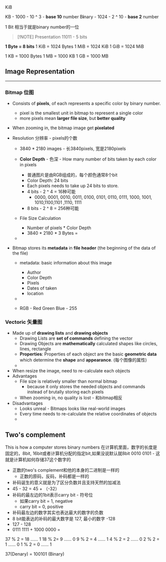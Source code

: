 KiB

KB - 1000 - 10 ^ 3 -  **base 10** number
B**i**nary - 1024 - 2 ^ 10 - **base 2** number

1 Bit  相当于就是binary number的一位

> [!NOTE] Presentation
> 11011 - 5 bits

**1 Byte = 8 bits**
1 KiB = 1024 Bytes
1 MiB = 1024 KiB
1 GiB  = 1024 MiB

1 KB = 1000 Bytes
1 MB = 1000 KB
1 GB = 1000 MB



## Image Representation
---

###  Bitmap 位图
- Consists of **pixels**, of each represents a specific color by binary number.
	- pixel is the smallest unit in bitmap to represent a single color
	- more pixels mean **larger file size**, but **better quality**
- When zooming in, the bitmap image get **pixelated**

- Resolution 分辨率 - pixels的个数
	- 3840 * 2180 images - 长3840pixels, 宽是2180pixels
	- **Color Depth** - 色深 - How many number of bits taken by each color in pixels
		- 普通图片是由RGB组成的，每个颜色通常8个bit
		- Color Depth: 24 bits
		- Each pixels needs to take up 24 bits to store.
		- 4 bits - 2 ^ 4 = 16种可能
			- 0000, 0001, 0010, 0011, 0100, 0101, 0110, 0111, 1000, 1001, 1010,1100,1101 ,1110, 1111
		- 8 bits - 2 ^ 8 = 256种可能
	
	- File Size Calculation
		- Number of pixels * Color Depth
		- 3840 * 2180 * 3 Bytes = 
	- 
	
- Bitmap stores its **metadata** in **file header** (the beginning of the data of the file)
	- metadata: basic information about this image
		- Author
		- Color Depth
		- Pixels
		- Dates of taken
		- location
	- 

	- RGB - Red Green Blue - 255

### Vectoric 矢量图
- Made up of **drawing lists** and **drawing objects**
	- Drawing Lists are **set of commands** defining the vector
	- Drawing Objects are **mathematically** calculated shapes like circles, lines, rectangle
	- **Properties**: Properties of each object are the basic **geometric data** which determine the **shape** and **appearance**. (每个图像的属性)
	- 
- When resize the image, need to re-calculate each objects
- Advantages
	- File size is relatively smaller than normal bitmap
		- because it only stores the needed objects and commands instead of brutally storing each pixels
	- When zooming in, no quality is lost - 和bitmap相反
- Disadvantages
	- Looks unreal - Bitmaps looks like real-world images
	- Every time needs to re-calculate the relative coordinates of objects
	- 




## Two's complement
This is how a computer stores binary numbers
在计算机里面，数字的长度是固定的，8bit, 16bit或者计算机分配的指定bit,如果没说默认就8bit
0010 0101 - 这就是计算机如何存储37这个数字的
- 正数的two's complement和他的本身的二进制是一样的
	- 正数的原码，反码，补码都是一样的
- 补码诞生的意义就是为了区分负数并且支持天然的加减法
- 45 - 32 = 45 + （-32）
- 补码的最左边的1bit表示carry bit - 符号位
	- 如果carry bit = 1, negative
	- carry bit = 0, positive
- 补码最左边的数字其实也表达最大的数字的负数
- 8 bit能表达的补码的最大数字是 127, 最小的数字 -128
- 127 - 128
- 0111 1111 + 1000 0000 = 




37 % 2 = 18 …… 1
18 % 2= 9 ...... 0
9 % 2 = 4 ...... 1
4 % 2 = 2 ...... 0
2 % 2 = 1 ...... 0
1 % 2 = 0 ...... 1

37(Denary) = 100101 (Binary)


